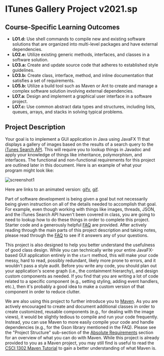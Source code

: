 # ITunes Gallery Project v2021.sp



## Course-Specific Learning Outcomes

* **LO1.d:**	Use shell commands to compile new and existing software solutions that
are organized into multi-level packages and have external dependencies.
* **LO2.e:** Utilize existing generic methods, interfaces, and classes in a software solution.
* **LO3.a:** Create and update source code that adheres to established style guidelines.
* **LO3.b:** Create class, interface, method, and inline documentation that satisfies a set of requirements.
* **LO5.b:** Utilize a build tool such as Maven or Ant to create and manage a complex software solution involving external dependencies.
* **LO7.a:** Design and implement a graphical user interface in a software project.
* **LO7.c:** Use common abstract data types and structures, including lists, queues, arrays, and stacks in solving typical problems.

## Project Description

Your goal is to implement a GUI application in Java using JavaFX 11 that displays a 
gallery of images based on the results of a search query to the 
[iTunes Search API](https://affiliate.itunes.apple.com/resources/documentation/itunes-store-web-service-search-api/#searching).
This will require you to lookup things in Javadoc and apply your knowledge of
things like inheritance, polymorphism, and interfaces. The functional
and non-functional requirements for this project are outlined later in this 
document. Here is an example of what your program might look like:

![screenshot1](https://i.imgur.com/eUh0NbF.png)

Here are links to an animated version: 
[gifv](https://i.imgur.com/tdRDXM1.gifv), 
[gif](https://i.imgur.com/tdRDXM1.gif).

Part of software development is being given a goal but not necessarily being 
given instruction on all of the details needed to accomplish that goal. For example,
even though working with things like images, threads, JSON, and the iTunes Search API 
haven't been covered in class, you are going to need to lookup how to do these things 
in order to complete this project. Starter code and a generously helpful [FAQ](#faq) 
are provided. After actively reading through the main parts of this project description
and taking notes, please read through the [FAQ](#faq) to see if it answers any of your
questions.

This project is also designed to help you better understand the usefulness of good
class design. While you can technically write your entire JavaFX-based
GUI application entirely in the `start` method, this will make your code messy, 
hard to read, possibly redundant, likely more prone to errors, and it wouldn't pass
a style audit. Before you write any code, you should plan out your application's 
scene graph (i.e., the containment hierarchy), and design custom components as needed.
If you find that you are writing a lot of code related to a specific component
(e.g., setting styling, adding event handlers, etc.), then it's probably 
a good idea to make a custom version of that component in order to reduce
clutter. 

We are also using this project to further introduce you to 
[Maven](https://maven.apache.org/what-is-maven.html).
As you are actively encouraged to create and document additional classes in order
to create customized, reusable components (e.g., for dealing with the image views),
it would be slightly tedious to compile and run your code frequently.
Instead, you can use Maven to more easily compile your code and handle dependencies
(e.g., for the Gson library mentioned in the FAQ). Please see the
"Project Structure" sub-section of the 
[Absolute Requirements](#absolute-requirements) section for an overview of
what you can do with Maven. While this project is already provided to you
as a Maven project, you may still find is useful to read the
[CSCI 1302 Maven Tutorial](https://github.com/cs1302uga/cs1302-tutorials/blob/master/maven.md)
to gain a better understanding of what Maven is.
